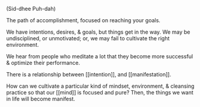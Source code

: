(Sid-dhee Puh-dah)

The path of accomplishment, focused on reaching your goals.

We have intentions, desires, & goals, but things get in the way. We may be undisciplined, or unmotivated; or, we may fail to cultivate the right environment.

We hear from people who meditate a lot that they become more successful & optimize their performance.

There is a relationship between [[intention]], and [[manifestation]].

How can we cultivate a particular kind of mindset, environment, & cleansing practice so that our [[mind]] is focused and pure? Then, the things we want in life will become manifest.